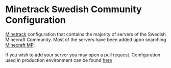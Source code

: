 # Minetrack Swedish Community Configuration

[Minetrack](https://github.com/Cryptkeeper/Minetrack) configuration that contains the majority of servers of the Swedish Minecraft Community.
Most of the servers have been added upon searching [Minecraft MP](https://minecraft-mp.com/country/sweden/).

If you wish to add your server you may open a pull request.
Configuration used in production environment can be found [here](https://minetrack.llamasoftware.cf)
